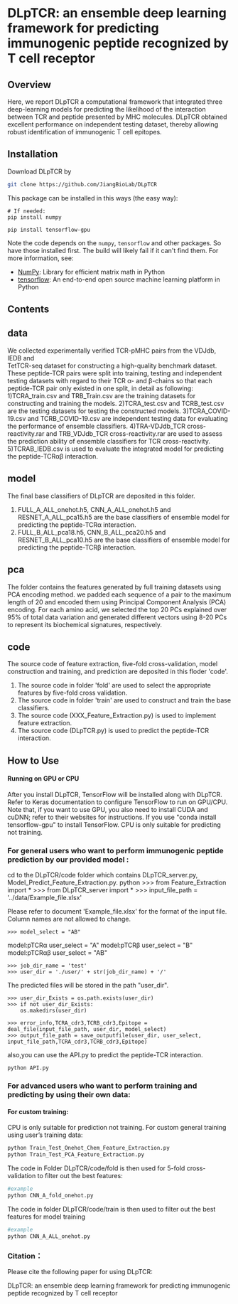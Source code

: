 DLpTCR: an ensemble deep learning framework for predicting immunogenic peptide recognized by T cell receptor
================================================



Overview
--------
Here, we report DLpTCR a computational framework that integrated three deep-learning models 
for predicting the likelihood of the interaction between TCR and peptide presented by 
MHC molecules. DLpTCR obtained excellent performance on independent testing dataset, 
thereby allowing robust identification of immunogenic T cell epitopes.

Installation
------------
Download DLpTCR by 
  ```sh
  git clone https://github.com/JiangBioLab/DLpTCR
  ```
This package can be installed in this ways (the easy way):

    # If needed:
    pip install numpy

    pip install tensorflow-gpu

Note the code depends on the `numpy`, `tensorflow` and other packages. So have those
installed first. The build will likely fail if it can't find them. For more information, see:

 + [NumPy](http://www.numpy.org/): Library for efficient matrix math in Python
 + [tensorflow](https://tensorflow.google.cn/): An end-to-end open source machine learning platform in Python
 
 
Contents
--------

data
--------
We collected experimentally verified TCR-pMHC pairs from the VDJdb, IEDB and  
TetTCR-seq dataset for constructing a high-quality benchmark dataset. These peptide-TCR pairs were 
split into training, testing and independent testing datasets with regard to their TCR α- and β-chains 
so that each peptide-TCR pair only existed in one split, in detail as following: 
1)TCRA_train.csv and TRB_Train.csv are the training datasets for constructing and training the models.
2)TCRA_test.csv and TCRB_test.csv are the testing datasets for testing the constructed models.
3)TCRA_COVID-19.csv and TCRB_COVID-19.csv are independent testing data for evaluating the performance of 
ensemble classifiers.
4)TRA-VDJdb_TCR cross-reactivity.rar and TRB_VDJdb_TCR cross-reactivity.rar are used to assess the 
prediction ability of ensemble classifiers for TCR cross-reactivity.
5)TCRAB_IEDB.csv is used to evaluate the integrated model for predicting the peptide-TCRαβ interaction.

model
--------
The final base classifiers of DLpTCR are deposited in this folder. 
1) FULL_A_ALL_onehot.h5, CNN_A_ALL_onehot.h5 and RESNET_A_ALL_pca15.h5 are the base classifiers of ensemble 
model for predicting the peptide-TCRα interaction.
2) FULL_B_ALL_pca18.h5, CNN_B_ALL_pca20.h5 and RESNET_B_ALL_pca10.h5 are the base classifiers of ensemble 
model for predicting the peptide-TCRβ interaction.

pca
--------
The folder contains the features generated by full training datasets using PCA encoding method.
we padded each sequence of a pair to the maximum length of 20 and encoded them using Principal 
Component Analysis (PCA) encoding. For each amino acid, we selected the top 20 PCs explained 
over 95% of total data variation and generated different vectors using 8-20 PCs to represent 
its biochemical signatures, respectively.


code
--------
The source code of feature extraction, five-fold cross-validation, model construction and training,
and prediction are deposited in this floder 'code'.
1) The source code in folder 'fold' are used to select the appropriate features by five-fold cross validation.
2) The source code in folder 'train' are used to construct and train the base classifiers.
3) The source code (XXX_Feature_Extraction.py) is used to implement feature extraction.
4) The source code (DLpTCR.py) is used to predict the peptide-TCR interaction.


How to Use
----------

#### Running on GPU or CPU

After you install DLpTCR,  TensorFlow will be installed along with DLpTCR. 
Refer to Keras documentation to configure TensorFlow to run on GPU/CPU. 
Note that, if you want to use GPU, you also need to install CUDA and cuDNN; 
refer to their websites for instructions. If you use "conda install tensorflow-gpu" to install TensorFlow. 
CPU is only suitable for predicting not training.

### For general users who want to perform immunogenic peptide prediction by our provided model :
cd to the DLpTCR/code folder which contains DLpTCR_server.py, Model_Predict_Feature_Extraction.py.
    python
    >>> from Feature_Extraction import *
    >>> from DLpTCR_server import *
    >>> input_file_path = '../data/Example_file.xlsx'

Please refer to document 'Example_file.xlsx' for the format of the input file.
Column names are not allowed to change.

    >>> model_select = "AB"  

model:pTCRα    user_select = "A" 
model:pTCRβ    user_select = "B" 
model:pTCRαβ  user_select = "AB" 

    >>> job_dir_name = 'test'
    >>> user_dir = './user/' + str(job_dir_name) + '/'


The predicted files will be stored in the path "user_dir".

    >>> user_dir_Exists = os.path.exists(user_dir)
    >>> if not user_dir_Exists: 
        os.makedirs(user_dir)
    
    >>> error_info,TCRA_cdr3,TCRB_cdr3,Epitope = deal_file(input_file_path, user_dir, model_select)
    >>> output_file_path = save_outputfile(user_dir, user_select, input_file_path,TCRA_cdr3,TCRB_cdr3,Epitope)
also,you can use the API.py to predict the peptide-TCR interaction.

    python API.py

### For advanced users who want to perform training and predicting by using their own data:

#### For custom training:
CPU is only suitable for prediction not training. 
For custom general training using user’s training data:
```sh
python Train_Test_Onehot_Chem_Feature_Extraction.py
python Train_Test_PCA_Feature_Extraction.py
```


The code in Folder DLpTCR/code/fold is then used for 5-fold cross-validation to filter out the best features:
```sh
#example
python CNN_A_fold_onehot.py
```
The code in folder DLpTCR/code/train is then used to filter out the best features for model training

```sh
#example
python CNN_A_ALL_onehot.py
```

### Citation：

Please cite the following paper for using DLpTCR: 

DLpTCR: an ensemble deep learning framework for predicting immunogenic peptide recognized by T cell receptor

